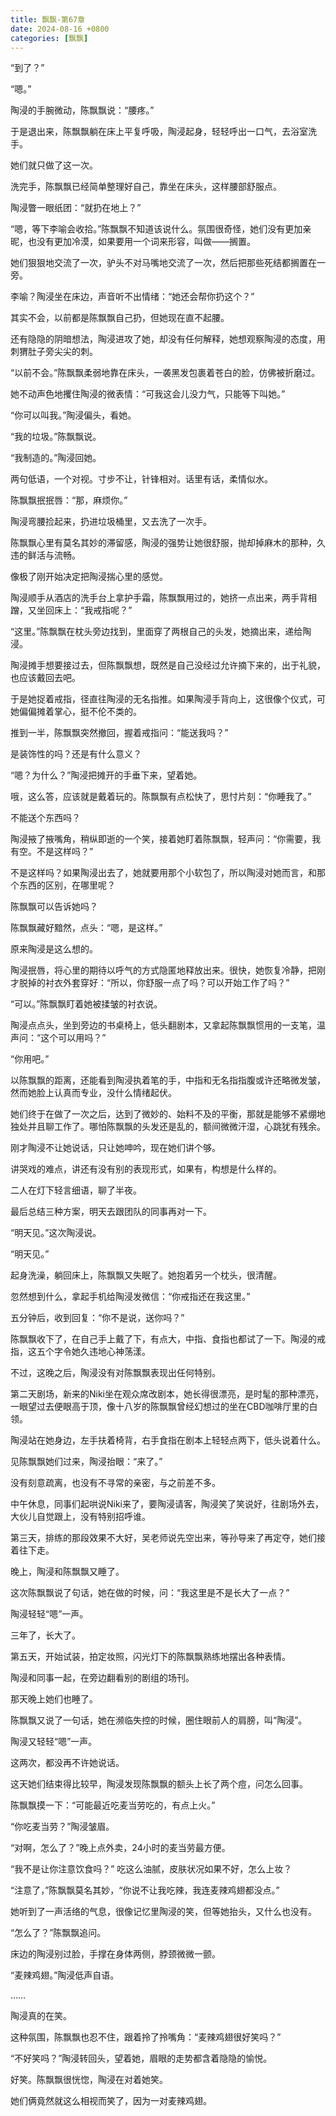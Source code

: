```yaml
---
title: 飘飘-第67章
date: 2024-08-16 +0800
categories: [飘飘]
---
```


“到了？”

“嗯。”

陶浸的手腕微动，陈飘飘说：“腰疼。”

于是退出来，陈飘飘躺在床上平复呼吸，陶浸起身，轻轻呼出一口气，去浴室洗手。

她们就只做了这一次。

洗完手，陈飘飘已经简单整理好自己，靠坐在床头，这样腰部舒服点。

陶浸瞥一眼纸团：“就扔在地上？”

“嗯，等下李喻会收拾。”陈飘飘不知道该说什么。氛围很奇怪，她们没有更加亲昵，也没有更加冷漠，如果要用一个词来形容，叫做——搁置。

她们狠狠地交流了一次，驴头不对马嘴地交流了一次，然后把那些死结都搁置在一旁。

李喻？陶浸坐在床边，声音听不出情绪：“她还会帮你扔这个？”

其实不会，以前都是陈飘飘自己扔，但她现在直不起腰。

还有隐隐的阴暗想法，陶浸进攻了她，却没有任何解释，她想观察陶浸的态度，用刺猬肚子旁尖尖的刺。

“以前不会。”陈飘飘柔弱地靠在床头，一袭黑发包裹着苍白的脸，仿佛被折磨过。

她不动声色地攫住陶浸的微表情：“可我这会儿没力气，只能等下叫她。”

“你可以叫我。”陶浸偏头，看她。

“我的垃圾。”陈飘飘说。

“我制造的。”陶浸回她。

两句低语，一个对视。寸步不让，针锋相对。话里有话，柔情似水。

陈飘飘抿抿唇：“那，麻烦你。”

陶浸弯腰捡起来，扔进垃圾桶里，又去洗了一次手。

陈飘飘心里有莫名其妙的滞留感，陶浸的强势让她很舒服，抛却掉麻木的那种，久违的鲜活与流畅。

像极了刚开始决定把陶浸揣心里的感觉。

陶浸顺手从酒店的洗手台上拿护手霜，陈飘飘用过的，她挤一点出来，两手背相蹭，又坐回床上：“我戒指呢？”

“这里。”陈飘飘在枕头旁边找到，里面穿了两根自己的头发，她摘出来，递给陶浸。

陶浸摊手想要接过去，但陈飘飘想，既然是自己没经过允许摘下来的，出于礼貌，也应该戴回去吧。

于是她捉着戒指，径直往陶浸的无名指推。如果陶浸手背向上，这很像个仪式，可她偏偏摊着掌心，挺不伦不类的。

推到一半，陈飘飘突然撤回，握着戒指问：“能送我吗？”

是装饰性的吗？还是有什么意义？

“嗯？为什么？”陶浸把摊开的手垂下来，望着她。

哦，这么答，应该就是戴着玩的。陈飘飘有点松快了，思忖片刻：“你睡我了。”

不能送个东西吗？

陶浸掖了掖嘴角，稍纵即逝的一个笑，接着她盯着陈飘飘，轻声问：“你需要，我有空。不是这样吗？”

不是这样吗？如果陶浸出去了，她就要用那个小软包了，所以陶浸对她而言，和那个东西的区别，在哪里呢？

陈飘飘可以告诉她吗？

陈飘飘藏好黯然，点头：“嗯，是这样。”

原来陶浸是这么想的。

陶浸抿唇，将心里的期待以呼气的方式隐匿地释放出来。很快，她恢复冷静，把刚才脱掉的衬衣外套穿好：“所以，你舒服一点了吗？可以开始工作了吗？”

“可以。”陈飘飘盯着她被揉皱的衬衣说。

陶浸点点头，坐到旁边的书桌椅上，低头翻剧本，又拿起陈飘飘惯用的一支笔，温声问：“这个可以用吗？”

“你用吧。”

以陈飘飘的距离，还能看到陶浸执着笔的手，中指和无名指指腹或许还略微发皱，然而她脸上认真而专业，没什么情绪起伏。

她们终于在做了一次之后，达到了微妙的、始料不及的平衡，那就是能够不紧绷地独处并且聊工作了。哪怕陈飘飘的头发还是乱的，额间微微汗湿，心跳犹有残余。

刚才陶浸不让她说话，只让她呻吟，现在她们讲个够。

讲哭戏的难点，讲还有没有别的表现形式，如果有，构想是什么样的。

二人在灯下轻言细语，聊了半夜。

最后总结三种方案，明天去跟团队的同事再对一下。

“明天见。”这次陶浸说。

“明天见。”

起身洗澡，躺回床上，陈飘飘又失眠了。她抱着另一个枕头，很清醒。

忽然想到什么，拿起手机给陶浸发微信：“你戒指还在我这里。”

五分钟后，收到回复：“你不是说，送你吗？”

陈飘飘收下了，在自己手上戴了下，有点大，中指、食指也都试了一下。陶浸的戒指，这五个字令她久违地心神荡漾。

不过，这晚之后，陶浸没有对陈飘飘表现出任何特别。

第二天剧场，新来的Niki坐在观众席改剧本，她长得很漂亮，是时髦的那种漂亮，一眼望过去便眼高于顶，像十八岁的陈飘飘曾经幻想过的坐在CBD咖啡厅里的白领。

陶浸站在她身边，左手扶着椅背，右手食指在剧本上轻轻点两下，低头说着什么。

见陈飘飘她们过来，陶浸抬眼：“来了。”

没有刻意疏离，也没有不寻常的亲密，与之前差不多。

中午休息，同事们起哄说Niki来了，要陶浸请客，陶浸笑了笑说好，往剧场外去，大伙儿自觉跟上，没有特别招呼谁。

第三天，排练的那段效果不大好，吴老师说先空出来，等孙导来了再定夺，她们接着往下走。

晚上，陶浸和陈飘飘又睡了。

这次陈飘飘说了句话，她在做的时候，问：“我这里是不是长大了一点？”

陶浸轻轻“嗯”一声。

三年了，长大了。

第五天，开始试装，拍定妆照，闪光灯下的陈飘飘熟练地摆出各种表情。

陶浸和同事一起，在旁边翻看别的剧组的场刊。

那天晚上她们也睡了。

陈飘飘又说了一句话，她在濒临失控的时候，圈住眼前人的肩膀，叫“陶浸”。

陶浸又轻轻“嗯”一声。

这两次，都没再不许她说话。

这天她们结束得比较早，陶浸发现陈飘飘的额头上长了两个痘，问怎么回事。

陈飘飘摸一下：“可能最近吃麦当劳吃的，有点上火。”

“你吃麦当劳？”陶浸皱眉。

“对啊，怎么了？”晚上点外卖，24小时的麦当劳最方便。

“我不是让你注意饮食吗？” 吃这么油腻，皮肤状况如果不好，怎么上妆？

“注意了，”陈飘飘莫名其妙，“你说不让我吃辣，我连麦辣鸡翅都没点。”

她听到了一声活络的气息，很像记忆里陶浸的笑，但等她抬头，又什么也没有。

“怎么了？”陈飘飘追问。

床边的陶浸别过脸，手撑在身体两侧，脖颈微微一颤。

“麦辣鸡翅。”陶浸低声自语。

……

陶浸真的在笑。

这种氛围，陈飘飘也忍不住，跟着拎了拎嘴角：“麦辣鸡翅很好笑吗？”

“不好笑吗？”陶浸转回头，望着她，眉眼的走势都含着隐隐的愉悦。

好笑。陈飘飘很恍惚，陶浸在对着她笑。

她们俩竟然就这么相视而笑了，因为一对麦辣鸡翅。

